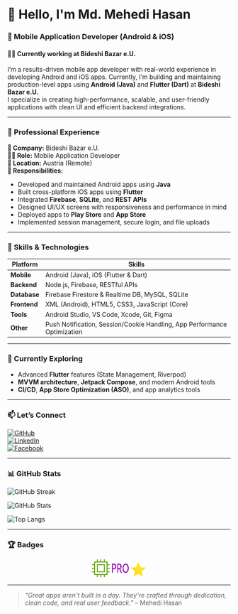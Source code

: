 # 👋 Hello, I'm **Md. Mehedi Hasan**

### 📱 Mobile Application Developer (Android & iOS)  
#### 👨‍💻 Currently working at **Bideshi Bazar e.U.**

I’m a results-driven mobile app developer with real-world experience in developing Android and iOS apps. Currently, I’m building and maintaining production-level apps using **Android (Java)** and **Flutter (Dart)** at **Bideshi Bazar e.U.**  
I specialize in creating high-performance, scalable, and user-friendly applications with clean UI and efficient backend integrations.

---

### 💼 Professional Experience

**🏢 Company:** Bideshi Bazar e.U.  
**🧑‍💻 Role:** Mobile Application Developer  
**📍 Location:** Austria (Remote)   
**🔧 Responsibilities:**
- Developed and maintained Android apps using **Java**
- Built cross-platform iOS apps using **Flutter**
- Integrated **Firebase**, **SQLite**, and **REST APIs**
- Designed UI/UX screens with responsiveness and performance in mind
- Deployed apps to **Play Store** and **App Store**
- Implemented session management, secure login, and file uploads

---

### 🚀 Skills & Technologies

| Platform | Skills |
| -------- | ------ |
| **Mobile** | Android (Java), iOS (Flutter & Dart) |
| **Backend** | Node.js, Firebase, RESTful APIs |
| **Database** | Firebase Firestore & Realtime DB, MySQL, SQLite |
| **Frontend** | XML (Android), HTML5, CSS3, JavaScript (Core) |
| **Tools** | Android Studio, VS Code, Xcode, Git, Figma |
| **Other** | Push Notification, Session/Cookie Handling, App Performance Optimization |

---

### 🌱 Currently Exploring
- Advanced **Flutter** features (State Management, Riverpod)
- **MVVM architecture**, **Jetpack Compose**, and modern Android tools
- **CI/CD**, **App Store Optimization (ASO)**, and app analytics tools

---

### 📫 Let’s Connect

[![GitHub](https://img.shields.io/badge/GitHub-100000?style=flat&logo=github&logoColor=white)](https://github.com/mehediinf)  
[![LinkedIn](https://img.shields.io/badge/LinkedIn-blue?style=flat&logo=linkedin)](https://www.linkedin.com/in/mehedi4556/)  
[![Facebook](https://img.shields.io/badge/Facebook-1877F2?style=flat&logo=facebook&logoColor=white)](https://www.facebook.com/modern.mehedi.5)

---

### 📊 GitHub Stats

<!-- GitHub Streak -->
![GitHub Streak](https://streak-stats.demolab.com?user=mehediinf&theme=tokyonight_duo&hide_border=false&date_format=j%20M%5B%20Y%5D&border_radius=10)

<!-- GitHub Stats -->
![GitHub Stats](https://github-readme-stats.vercel.app/api?username=mehediinf&show_icons=true&theme=tokyonight&border_radius=10)

<!-- Most Used Languages -->
![Top Langs](https://github-readme-stats.vercel.app/api/top-langs/?username=mehediinf&layout=compact&theme=tokyonight&border_radius=10)



---

### 🏆 Badges

<div align="center">
  <img src="https://raw.githubusercontent.com/acervenky/animated-github-badges/master/assets/devbadge.gif" width="40" />
  <img src="https://raw.githubusercontent.com/acervenky/animated-github-badges/master/assets/pro.gif" width="40" />
  <img src="https://raw.githubusercontent.com/acervenky/animated-github-badges/master/assets/starbadge.gif" width="35" />
</div>

---

> _"Great apps aren't built in a day. They're crafted through dedication, clean code, and real user feedback."_ – Mehedi Hasan

